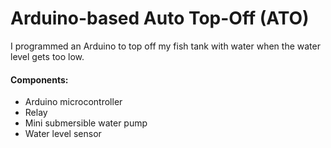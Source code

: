 # Arduino-based Auto Top-Off (ATO)
I programmed an Arduino to top off my fish tank with water when the water level gets too low.

#### Components:
* Arduino microcontroller
* Relay
* Mini submersible water pump
* Water level sensor
